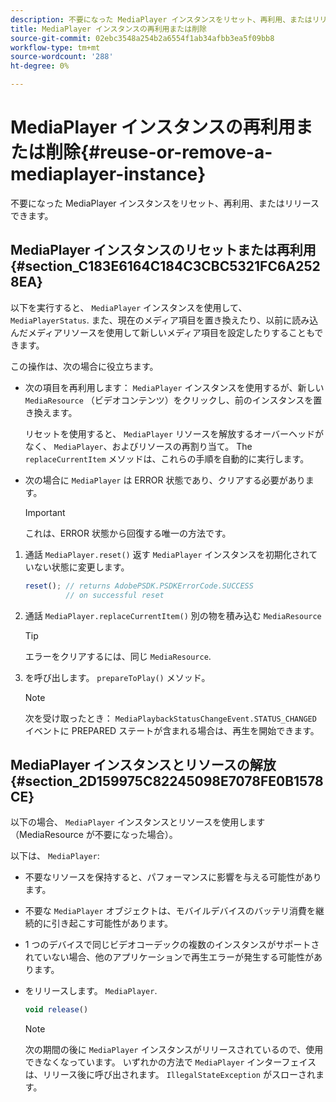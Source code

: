 ```yaml
---
description: 不要になった MediaPlayer インスタンスをリセット、再利用、またはリリースできます。
title: MediaPlayer インスタンスの再利用または削除
source-git-commit: 02ebc3548a254b2a6554f1ab34afbb3ea5f09bb8
workflow-type: tm+mt
source-wordcount: '288'
ht-degree: 0%

---
```


# MediaPlayer インスタンスの再利用または削除{#reuse-or-remove-a-mediaplayer-instance}

不要になった MediaPlayer インスタンスをリセット、再利用、またはリリースできます。

## MediaPlayer インスタンスのリセットまたは再利用 {#section_C183E6164C184C3CBC5321FC6A2528EA}

以下を実行すると、 `MediaPlayer` インスタンスを使用して、 `MediaPlayerStatus`. また、現在のメディア項目を置き換えたり、以前に読み込んだメディアリソースを使用して新しいメディア項目を設定したりすることもできます。

この操作は、次の場合に役立ちます。

* 次の項目を再利用します： `MediaPlayer` インスタンスを使用するが、新しい `MediaResource` （ビデオコンテンツ）をクリックし、前のインスタンスを置き換えます。

  リセットを使用すると、 `MediaPlayer` リソースを解放するオーバーヘッドがなく、 `MediaPlayer`、およびリソースの再割り当て。 The `replaceCurrentItem` メソッドは、これらの手順を自動的に実行します。

* 次の場合に `MediaPlayer` は ERROR 状態であり、クリアする必要があります。

  >[!IMPORTANT]
  >
  >これは、ERROR 状態から回復する唯一の方法です。

1. 通話 `MediaPlayer.reset()` 返す `MediaPlayer` インスタンスを初期化されていない状態に変更します。

   ```js
   reset(); // returns AdobePSDK.PSDKErrorCode.SUCCESS 
            // on successful reset
   ```

1. 通話 `MediaPlayer.replaceCurrentItem()` 別の物を積み込む `MediaResource`

   >[!TIP]
   >
   >エラーをクリアするには、同じ `MediaResource`.

1. を呼び出します。 `prepareToPlay()` メソッド。

   >[!NOTE]
   >
   >次を受け取ったとき： `MediaPlaybackStatusChangeEvent.STATUS_CHANGED` イベントに PREPARED ステートが含まれる場合は、再生を開始できます。

## MediaPlayer インスタンスとリソースの解放 {#section_2D159975C82245098E7078FE0B1578CE}

以下の場合、 `MediaPlayer` インスタンスとリソースを使用します（MediaResource が不要になった場合）。

以下は、 `MediaPlayer`:

* 不要なリソースを保持すると、パフォーマンスに影響を与える可能性があります。
* 不要な `MediaPlayer` オブジェクトは、モバイルデバイスのバッテリ消費を継続的に引き起こす可能性があります。
* 1 つのデバイスで同じビデオコーデックの複数のインスタンスがサポートされていない場合、他のアプリケーションで再生エラーが発生する可能性があります。

* をリリースします。 `MediaPlayer`.

  ```js
  void release()
  ```

  >[!NOTE]
  >
  >次の期間の後に `MediaPlayer` インスタンスがリリースされているので、使用できなくなっています。 いずれかの方法で `MediaPlayer` インターフェイスは、リリース後に呼び出されます。 `IllegalStateException` がスローされます。
